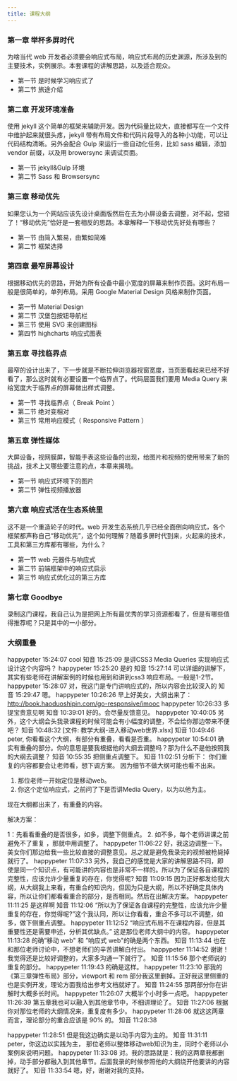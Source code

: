 ```yaml
---
title: 课程大纲
---
```



<!-- 基本上 google treehouse 以及 css-tricks 上的优秀内容都不要放过 -
  我的课程中就讲动手的，理论方面的都在书里面详细写就行
 -->

### 第一章 举杯多屏时代

为啥当代 web 开发者必须要会响应式布局，响应式布局的历史渊源，所涉及到的主要技术，实例展示。本套课程的讲解思路，以及适合观众。

- 第一节 是时候学习响应式了
- 第二节 旅途介绍

<!-- 相应式三大技术一定要提一下
理论知识课程里面一定从略，指向我的书，在我的书里面要详细讲
 -->

<!--  就是重新设计  http://www.imooc.com/view/333  -->

### 第二章 开发环境准备

使用 jekyll 这个简单的框架来辅助开发。因为代码量比较大，直接都写在一个文件中维护起来就很头疼，jekyll 带有布局文件和代码片段导入的各种小功能，可以让代码结构清晰。另外会配合 Gulp 来运行一些自动化任务，比如 sass 编辑，添加 vendor 前缀，以及用 browersync 来调试页面。

- 第一节 jekyll&Gulp 环境
- 第二节 Sass 和 Browsersync

<!--
  - browersync
    - Browdersync 有 css injection 功能，意思是不刷新页面直接就改变样式，
  这个其实很强大的，想想如果有一个 model ，如何来调试他的样式呢？
    - input livereload
    - 不用装插件，比 livereload 强太多：http://www.slant.co/topics/1479/compare/~browsersync_vs_codekit_vs_livereload
    - 多设备同步：http://blog.avisi.nl/2014/04/10/why-you-should-use-browsersync/ 有图有动画

 -->

<!--
- 可以先完成 navbar 部分，然后再来分离 layout
- 步骤
  - 新建 _layouts/default.html
  - 里面添加 {{ content }}
  - 就可以了，没必要使用 _config.yml
  - github page 实在太慢，推荐给大家就行了，实际演示的时候用我自己的服务器
    - http://book.haoduoshipin.com/go-responsive/demo/class/
    - 大家 jekyll server 的过程就不演示了，不然就成了后端课程了

    With LiveReload, you have to install browser extension, but BrowserSync uses Socket.io, so it can supports more than one browser at once. This is great for working with responsive design, where screens with different sizes are needed to be tested.

    - 尝试 web componnet 的思路
    - sass 文件中给一个 main.scss 里面 @inclue ‘navbar'
    - _includes/navbar.html partical 名字起得跟 .scss 文件同名
    - 只有一个例外就是 @include 'common' # 这个可以去 H5BT 中拷贝一些代码进来


 -->

### 第三章 移动优先

如果您认为一个网站应该先设计桌面版然后在去为小屏设备去调整，对不起，您错了！“移动优先”恰好是一套相反的思路。本章解释一下移动优先好处有哪些？

- 第一节 由简入繁易，由繁如简难
- 第二节 框架选择

<!-- 举出那个按钮的小例子，展示出先做移动版有什么好处 -->
<!-- 这一节主要就是介绍移动优先思路的好处 -->
<!-- 应对无穷的设备尺寸 -->


<!-- - 对比一下 bootstrap 和 initializer 还是用 initializer 手写吧 -->

### 第四章 最窄屏幕设计

根据移动优先的思路，开始为所有设备中最小宽度的屏幕来制作页面。这时布局一般是很简单的，单列布局。采用 Google Material Design 风格来制作页面。

<!--   - 就照着这个来：http://qd.haoduoshipin.com/
  - 先选定最窄屏幕 iphone5 ，单位就先用 px 来做
  - 使用 chrome 移动调试工具
  - viewport 在最一开始就要涉及了，写个 hello World 页面，用 chrome 移动调试工具打开就可以看到
    320 像素的 iphone5，实际的宽度就是 980 了。
    http://webdesign.tutsplus.com/articles/quick-tip-dont-forget-the-viewport-meta-tag--webdesign-5972

  - 基本字体的解决思路
    html {
      font-size: 14px
      @media (min-width: tablet) {
        font-size: 16px;
      }
    }
  - em 用在器件内部， rem 用来控制间距，这个思路值得专门提一下
 -->

- 第一节 Material Design
- 第二节 汉堡包按钮导航栏
- 第三节 使用 SVG 来创建图标
- 第四节 highcharts 响应式图表

<!--
- font-size
  - 移动设备上设置一个比较小的字体，例如：14px
  - 当 viewport 变宽后：font-size: 112%; 就可以了
  - as shown: http://webdesign.tutsplus.com/tutorials/simplify-your-media-queries-with-sass-breakpoint--cms-22706 10:49


 -->

<!-- Material Design
- get a color platte and use it
- http://webdesign.tutsplus.com/tutorials/web-design-for-kids-color--cms-24378

- 另外 google.com/design 不是有个专门介绍 plattet 使用的视频吗?

 -->

<!-- https://www.google.com/design/icons 这里来下载 icon -->
<!--     - http://toy.haoduoshipin.com/gm/material-design/introduction.html 这个挺简单
 -->

<!-- 弄个 piechart  做过优良可差的评分统计-->




### 第五章 寻找临界点

最窄的设计出来了，下一步就是不断拉伸浏览器视窗宽度，当页面看起来已经不好看了，那么这时就有必要设置一个临界点了。代码层面我们要用 Media Query 来给宽度大于临界点的屏幕做出样式调整。

- 第一节 寻找临界点（ Break Point ）
- 第二节 绝对变相对
- 第三节 常用响应模式（ Responsive Pattern ）


<!--

### EM 的妙用


- http://simurai.com/blog/2014/05/04/cssconf/
  - 18: 41 em for padding rem for margin

- http://webdesign.tutsplus.com/tutorials/quick-tip-try-combining-ems-and-rems--cms-23270

- em/rem 学习并不难？devtools 中查看 computed 一项就知道了

- http://webdesign.tutsplus.com/articles/quick-tip-dont-forget-the-viewport-meta-tag--webdesign-5972

 -->
<!--

- 控制每一行的文字数量是个重要任务。

@media 可以 nested in a style definition as shown here:

http://webdesign.tutsplus.com/tutorials/simplify-your-media-queries-with-sass-breakpoint--cms-22706

I think it's simpler code, plus a `no-query` bonus, as shown at 18:30
 -->

<!-- 临界点这里还有一个 touch !!!
http://webdesign.tutsplus.com/tutorials/simplify-your-media-queries-with-sass-breakpoint--cms-22706

14:48

  - 还涉及到了 modernlizer 的使用
 -->

<!-- Ie8 不支持 rem ，所以才有这个项目：https://github.com/robwierzbowski/grunt-pixrem -->

<!--  要基于内容，而非设备宽度来设置临界点
   多变的响应模式 新的模式不断出现，但是总有几种是最为重要，不可不知的。

- 第一节 列下沉 Column Drop
- 第二节 基本流动 Mostly Fluid
- 第三节 自由变换 Layout Shifter
 -->

<!--  em & rem & 百分比 都应在何时选用，要在代码例子中体现妙处来
理论就不讲了，和那个老师重复
 -->


### 第五章 弹性媒体

大屏设备，视网膜屏，智能手表这些设备的出现，给图片和视频的使用带来了新的挑战，技术上又哪些要注意的点，本章来揭晓。

- 第一节 响应式环境下的图片
- 第二节 弹性视频播放器

<!--
- http://webdesign.tutsplus.com/tutorials/simplify-your-media-queries-with-sass-breakpoint--cms-22706
 - 14:00 有图片的讲解，包含了 retina 设备

 http://webdesign.tutsplus.com/articles/how-to-create-responsive-images-using-the-picture-element--cms-24003


当屏幕变大之后，用 background-image 加载一个比较大的图片。
图片的使用注意事项绝对值得讲一节 -->


### 第六章 响应式活在生态系统里

这不是一个重造轮子的时代。web 开发生态系统几乎已经全面倒向响应式，各个框架都声称自己“移动优先”，这个如何理解？随着多屏时代到来，火起来的技术，工具和第三方库都有哪些，为什么？

- 第一节 web 元器件与响应式
- 第二节 前端框架中的响应式启示
- 第三节 响应式优化过的第三方库

### 第七章 Goodbye

录制这门课程，我自己认为是把网上所有最优秀的学习资源都看了，但是有哪些值得推荐呢？只是其中的一小部分。


<!-- peter,相关的参考资料等，从这门课一开始，做个统计，可以添加到本网站的wiki中，如参考资料链接、补充资料、相关教学资料等。
 -->


### 大纲重叠

happypeter  15:24:07
cool
知音  15:25:09
是讲CSS3 Media Queries 实现响应式设计这个内容吗？
happypeter  15:25:20
是的
知音  15:27:14
可以详细的讲解下，其实有些老师在讲解案例的时候也用到和讲到css3 响应布局。一般是1-2节。
happypeter  15:28:07
对，我这门是专门讲响应式的，所以内容会比较深入的
知音  15:29:47
嗯。
happypeter  10:26:26
早上好美女，大纲出来了：http://book.haoduoshipin.com/go-responsive/imooc
happypeter  10:26:33
多提宝贵意见啊
知音  10:39:01
好的。会尽量反馈意见。
happypeter  10:40:05
另外，这个大纲会头我录课程的时候可能会有小幅度的调整，不会给你那边带来不便吧？
知音  10:48:32
[文件: 教学大纲-进入移动web世界.xlsx]
知音  10:49:46
peter, 你看看这个大纲，有部分有重叠，看看是否重。
happypeter  10:54:01
确实有重叠的部分。你的意思是要我根据他的大纲去调整吗？那为什么不是他按照我的大纲去调整？
知音  10:55:35
把侧重点调整下。
知音  11:02:51
分析下：
 你们重复的内容都要会让老师看，想下调方案。
因为细节不做大纲可能也看不出来。

1. 那位老师一开始定位是移动web。
2. 你这个定位响应式，之前问了下是否讲Media Query，以为以他为主。

现在大纲都出来了，有重叠的内容。

解决方案：

1：先看看重叠的是否很多，如多，调整下侧重点。
2. 如不多，每个老师讲课之前避免不了重复 ，那就中用调整了。
happypeter  11:06:22
好，我这边调整一下。美女你们那边给我一些比较直接的调整意见。总之就是避免我录完的视频被枪毙掉就行了。
happypeter  11:07:33
另外，我自己的感觉是大家的讲解思路不同，即使是同一个知识点，有可能讲的内容也是非常不一样的。所以为了保证各自课程的完整性，应该允许少量重复的存在，你觉得呢?
知音  11:09:15
因为正好都发给我大纲，从大纲我上来看，有重合的知识内，但因为只是大纲，所以不好确定具体内容，所以让你们都看看重合的部分，是否相同。然后在出解决方案。
happypeter  11:11:25
是这样啊
知音  11:12:06
“所以为了保证各自课程的完整性，应该允许少量重复的存在，你觉得呢?”这个我认同，所以让你看看，重合不多可以不调整，如多，做下侧重点调整。
happypeter  11:12:52
“响应式布局不在课程内容，但是其重要性还是需要申述，分析其优缺点。” 这是那位老师大纲中的内容。
happypeter  11:13:28
的确”移动 web" 和 ”响应式 web"的确是两个东西。
知音  11:13:44
也在和那位老师讨论中，不想老师们的辛苦讲解白付出。
happypeter  11:14:52
谢谢！我觉得还是比较好调整的，大家多沟通一下就行了。
知音  11:15:56
那个老师说的重复的部分。
happypeter  11:19:43
的确是这样。
happypeter  11:23:10
那我的《第三章弹性布局》部分，viewport 和 rem 部分我这里删掉。正好我这里侧重的也是实例开发，理论方面我给出参考文档就好了。
知音  11:24:55
那两部分你在讲解时大概多长时间。
happypeter  11:26:07
大概半个小时多一点吧。
happypeter  11:26:39
第五章我也可以融入到其他章节中，不细讲理论了。
知音  11:27:06
根据你对那位老师的大纲情况来，重复度有多少。
happypeter  11:28:06
就这这两章而言，理论部分的重合应该是 90% 的。
知音  11:28:38

happypeter  11:28:51
但是我这边确实是以动手内容为主的。
知音  11:31:11
peter，你这边以实践为主，
那位老师以整体移动web知识为主，同时个老师以小案例来说明问题。
happypeter  11:33:08
对。我的思路就是：我的这两章我都删掉，动手部分都融入到其他章节。后面我录的时候参照他的大纲绕开他要讲的内容就好了。
知音  11:33:54
嗯，好，谢谢对我的支持。

